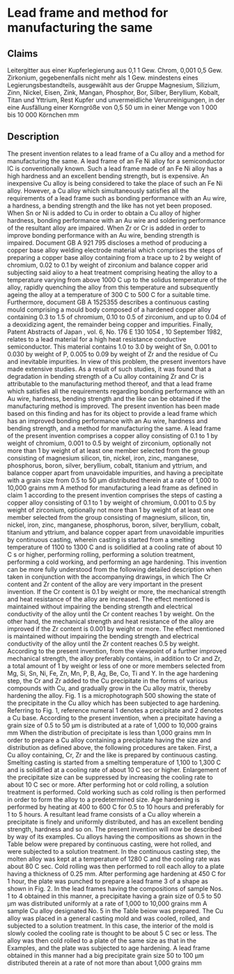 # Lead frame and method for manufacturing the same

## Claims
Leitergitter aus einer Kupferlegierung aus 0,1 1 Gew. Chrom, 0,001 0,5 Gew. Zirkonium, gegebenenfalls nicht mehr als 1 Gew. mindestens eines Legierungsbestandteils, ausgewählt aus der Gruppe Magnesium, Silizium, Zinn, Nickel, Eisen, Zink, Mangan, Phosphor, Bor, Silber, Beryllium, Kobalt, Titan und Yttrium, Rest Kupfer und unvermeidliche Verunreinigungen, in der eine Ausfällung einer Korngröße von 0,5 50 um in einer Menge von 1 000 bis 10 000 Körnchen mm

## Description
The present invention relates to a lead frame of a Cu alloy and a method for manufacturing the same. A lead frame of an Fe Ni alloy for a semiconductor IC is conventionally known. Such a lead frame made of an Fe Ni alloy has a high hardness and an excellent bending strength, but is expensive. An inexpensive Cu alloy is being considered to take the place of such an Fe Ni alloy. However, a Cu alloy which simultaneously satisfies all the requirements of a lead frame such as bonding performance with an Au wire, a hardness, a bending strength and the like has not yet been proposed. When Sn or Ni is added to Cu in order to obtain a Cu alloy of higher hardness, bonding performance with an Au wire and soldering performance of the resultant alloy are impaired. When Zr or Cr is added in order to improve bonding performance with an Au wire, bending strength is impaired. Document GB A 921 795 discloses a method of producing a copper base alloy welding electrode material which comprises the steps of preparing a copper base alloy containing from a trace up to 2 by weight of chromium, 0.02 to 0.1 by weight of zirconium and balance copper arid subjecting said aiioy to a heat treatment comprising heating the alloy to a temperature varying from above 1000 C up to the solidus temperature of the alloy, rapidly quenching the alloy from this temperature and subsequently ageing the alloy at a temperature of 300 C to 500 C for a suitable time. Furthermore, document GB A 1525355 describes a continuous casting mould comprising a mould body composed of a hardened copper alloy containing 0.3 to 1.5 of chromium, 0.10 to 0.5 of zirconium, and up to 0.04 of a deoxidizing agent, the remainder being copper and impurities. Finally, Patent Abstracts of Japan , vol. 6, No. 176 E 130 1054 , 10 September 1982, relates to a lead material for a high heat resistance conductive semiconductor. This material contains 1.0 to 3.0 by weight of Sn, 0.001 to 0.030 by weight of P, 0.005 to 0.09 by weight of Zr and the residue of Cu and inevitable impurities. In view of this problem, the present inventors have made extensive studies. As a result of such studies, it was found that a degradation in bending strength of a Cu alloy containing Zr and Cr is attributable to the manufacturing method thereof, and that a lead frame which satisfies all the requirements regarding bonding performance with an Au wire, hardness, bending strength and the like can be obtained if the manufacturing method is improved. The present invention has been made based on this finding and has for its object to provide a lead frame which has an improved bonding performance with an Au wire, hardness and bending strength, and a method for manufacturing the same. A lead frame of the present invention comprises a copper alloy consisting of 0.1 to 1 by weight of chromium, 0.001 to 0.5 by weight of zirconium, optionally not more than 1 by weight of at least one member selected from the group consisting of magnesium silicon, tin, nickel, iron, zinc, manganese, phosphorus, boron, silver, beryllium, cobalt, titanium and yttrium, and balance copper apart from unavoidable impurities, and having a precipitate with a grain size from 0.5 to 50 µm distributed therein at a rate of 1,000 to 10,000 grains mm A method for manufacturing a lead frame as defined in claim 1 according to the present invention comprises the steps of casting a copper alloy consisting of 0.1 to 1 by weight of chromium, 0.001 to 0.5 by weight of zirconium, optionally not more than 1 by weight of at least one member selected from the group consisting of magnesium, silicon, tin, nickel, iron, zinc, manganese, phosphorus, boron, silver, beryllium, cobalt, titanium and yttrium, and balance copper apart from unavoidable impurities by continuous casting, wherein casting is started from a smelting temperature of 1100 to 1300 C and is solidified at a cooling rate of about 10 C s or higher, performing rolling, performing a solution treatment, performing a cold working, and performing an age hardening. This invention can be more fully understood from the following detailed description when taken in conjunction with the accompanying drawings, in which The Cr content and Zr content of the alloy are very important in the present invention. If the Cr content is 0.1 by weight or more, the mechanical strength and heat resistance of the alloy are increased. The effect mentioned is maintained without impairing the bending strength and electrical conductivity of the alloy until the Cr content reaches 1 by weight. On the other hand, the mechanical strength and heat resistance of the alloy are improved if the Zr content is 0.001 by weight or more. The effect mentioned is maintained without impairing the bending strength and electrical conductivity of the alloy until the Zr content reaches 0.5 by weight. According to the present invention, from the viewpoint of a further improved mechanical strength, the alloy preferably contains, in addition to Cr and Zr, a total amount of 1 by weight or less of one or more members selected from Mg, Si, Sn, Ni, Fe, Zn, Mn, P, B, Ag, Be, Co, Ti and Y. In the age hardening step, the Cr and Zr added to the Cu precipitate in the forms of various compounds with Cu, and gradually grow in the Cu alloy matrix, thereby hardening the alloy. Fig. 1 is a microphotograph 500 showing the state of the precipitate in the Cu alloy which has been subjected to age hardening. Referring to Fig. 1, reference numeral 1 denotes a precipitate and 2 denotes a Cu base. According to the present invention, when a precipitate having a grain size of 0.5 to 50 µm is distributed at a rate of 1,000 to 10,000 grains mm When the distribution of precipitate is less than 1,000 grains mm In order to prepare a Cu alloy containing a precipitate having the size and distribution as defined above, the following procedures are taken. First, a Cu alloy containing, Cr, Zr and the like is prepared by continuous casting. Smelting casting is started from a smelting temperature of 1,100 to 1,300 C and is solidified at a cooling rate of about 10 C sec or higher. Enlargement of the precipitate size can be suppressed by increasing the cooling rate to about 10 C sec or more. After performing hot or cold rolling, a solution treatment is performed. Cold working such as cold rolling is then performed in order to form the alloy to a predetermined size. Age hardening is performed by heating at 400 to 600 C for 0.5 to 10 hours and preferably for 1 to 5 hours. A resultant lead frame consists of a Cu alloy wherein a precipitate is finely and uniformly distributed, and has an excellent bending strength, hardness and so on. The present invention will now be described by way of its examples. Cu alloys having the compositions as shown in the Table below were prepared by continuous casting, were hot rolled, and were subjected to a solution treatment. In the continuous casting step, the molten alloy was kept at a temperature of 1280 C and the cooling rate was about 80 C sec. Cold rolling was then performed to roll each alloy to a plate having a thickness of 0.25 mm. After performing age hardening at 450 C for 1 hour, the plate was punched to prepare a lead frame 3 of a shape as shown in Fig. 2. In the lead frames having the compositions of sample Nos. 1 to 4 obtained in this manner, a precipitate having a grain size of 0.5 to 50 µm was distributed uniformly at a rate of 1,000 to 10,000 grains mm A sample Cu alloy designated No. 5 in the Table beiow was prepared. The Cu alloy was placed in a general casting mold and was cooled, rolled, and subjected to a solution treatment. In this case, the interior of the mold is slowly cooled the cooling rate is thought to be about 5 C sec or less. The alloy was then cold rolled to a plate of the same size as that in the Examples, and the plate was subjected to age hardening. A lead frame obtained in this manner had a big precipitate grain size 50 to 100 µm distributed therein at a rate of not more than about 1,000 grains mm